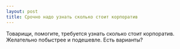```yaml
---
layout: post 
title: Срочно надо узнать сколько стоит корпоратив 
--- 
```

Товарищи, помогите, требуется узнать сколько стоит корпоратив. Желательно побыстрее и подешевле. Есть варианты?